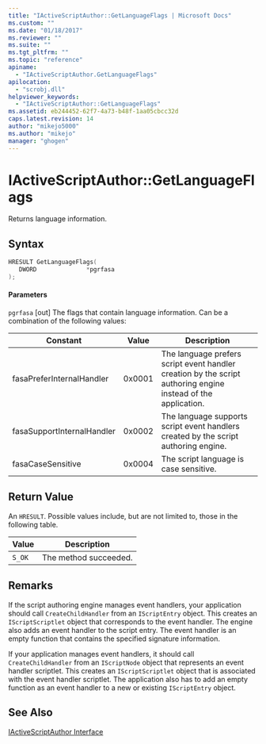 ```yaml
---
title: "IActiveScriptAuthor::GetLanguageFlags | Microsoft Docs"
ms.custom: ""
ms.date: "01/18/2017"
ms.reviewer: ""
ms.suite: ""
ms.tgt_pltfrm: ""
ms.topic: "reference"
apiname:
  - "IActiveScriptAuthor.GetLanguageFlags"
apilocation:
  - "scrobj.dll"
helpviewer_keywords:
  - "IActiveScriptAuthor::GetLanguageFlags"
ms.assetid: eb244452-62f7-4a73-b48f-1aa05cbcc32d
caps.latest.revision: 14
author: "mikejo5000"
ms.author: "mikejo"
manager: "ghogen"
---
```

# IActiveScriptAuthor::GetLanguageFlags
Returns language information.

## Syntax

```cpp
HRESULT GetLanguageFlags(
   DWORD              *pgrfasa
);
```

#### Parameters
 `pgrfasa`
 [out] The flags that contain language information. Can be a combination of the following values:

|Constant|Value|Description|
|--------------|-----------|-----------------|
|fasaPreferInternalHandler|0x0001|The language prefers script event handler creation by the script authoring engine instead of the application.|
|fasaSupportInternalHandler|0x0002|The language supports script event handlers created by the script authoring engine.|
|fasaCaseSensitive|0x0004|The script language is case sensitive.|

## Return Value
 An `HRESULT`. Possible values include, but are not limited to, those in the following table.

|Value|Description|
|-----------|-----------------|
|`S_OK`|The method succeeded.|

## Remarks
 If the script authoring engine manages event handlers, your application should call `CreateChildHandler` from an `IScriptEntry` object. This creates an `IScriptScriptlet` object that corresponds to the event handler. The engine also adds an event handler to the script entry. The event handler is an empty function that contains the specified signature information.

 If your application manages event handlers, it should call `CreateChildHandler` from an `IScriptNode` object that represents an event handler scriptlet. This creates an `IScriptScriptlet` object that is associated with the event handler scriptlet. The application also has to add an empty function as an event handler to a new or existing `IScriptEntry` object.

## See Also
 [IActiveScriptAuthor Interface](../../winscript/reference/iactivescriptauthor-interface.md)
